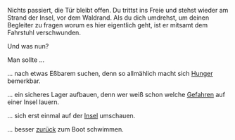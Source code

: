 Nichts passiert, die Tür bleibt offen. Du trittst ins Freie und stehst wieder am Strand der Insel, 
vor dem Waldrand.
Als du dich umdrehst, um deinen Begleiter zu fragen worum es hier eigentlich geht, ist er mitsamt dem 
Fahrstuhl verschwunden.

Und was nun?

Man sollte ...

... nach etwas Eßbarem suchen, denn so allmählich macht sich [Hunger](../../../hunger/hunger.md) bemerkbar.

... ein sicheres Lager aufbauen, denn wer weiß schon welche [Gefahren](../../../gefahr/gefahr.md) auf einer 
    Insel lauern.

... sich erst einmal auf der [Insel](../../../insel/insel.md) umschauen.

... besser [zurück](../../../../ruderboot.md) zum Boot schwimmen.

